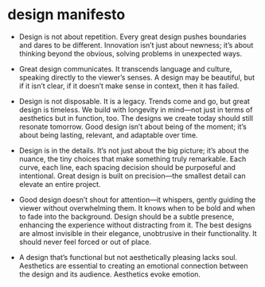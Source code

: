 # design manifesto
 
  


- Design is not about repetition. Every great design pushes boundaries and dares to be different. Innovation isn’t just about newness; it’s about thinking beyond the obvious, solving problems in unexpected ways.


- Great design communicates. It transcends language and culture, speaking directly to the viewer’s senses. A design may be beautiful, but if it isn’t clear, if it doesn’t make sense in context, then it has failed. 



- Design is not disposable. It is a legacy. Trends come and go, but great design is timeless. We build with longevity in mind—not just in terms of aesthetics but in function, too. The designs we create today should still resonate tomorrow. Good design isn’t about being of the moment; it’s about being lasting, relevant, and adaptable over time. 



- Design is in the details. It’s not just about the big picture; it’s about the nuance, the tiny choices that make something truly remarkable. Each curve, each line, each spacing decision should be purposeful and intentional. Great design is built on precision—the smallest detail can elevate an entire project.



- Good design doesn’t shout for attention—it whispers, gently guiding the viewer without overwhelming them. It knows when to be bold and when to fade into the background. Design should be a subtle presence, enhancing the experience without distracting from it. The best designs are almost invisible in their elegance, unobtrusive in their functionality. It should never feel forced or out of place.


- A design that’s functional but not aesthetically pleasing lacks soul. Aesthetics are essential to creating an emotional connection between the design and its audience. Aesthetics evoke emotion. 

